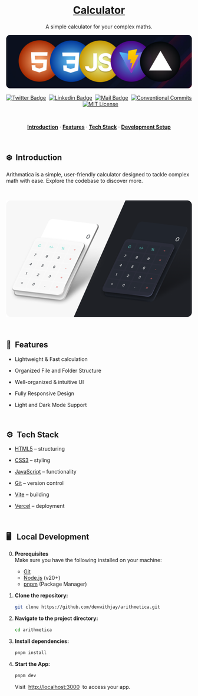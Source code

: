 <a href="https://arithmetica.vercel.app">
  <h1 align="center">Calculator</h1>
</a>

<p align="center">
  A simple calculator for your complex maths.
</p>

<p align=center>
  <img width = "700px" alt="Jio Network blocking the view? Network switch reveals the magic!" src="./assets/tech-stack.png">
<p>

<div align= "center">

[![Twitter Badge](https://img.shields.io/badge/-@devwithjay-1ca0f1?style=social&labelColor=red&logo=x&logoColor=black&link=https://twitter.com/devwithjay)](https://twitter.com/devwithjay)&nbsp;&nbsp;[![Linkedin Badge](https://img.shields.io/badge/@devwithjay-0e76a8)](https://www.linkedin.com/in/devwithjay/)&nbsp;&nbsp;[![Mail Badge](https://img.shields.io/badge/-hello@devwithjay.com-c0392b?style=flat&labelColor=c0392b&logo=gmail&logoColor=pink)](mailto:hello@devwithjay.com)&nbsp;&nbsp;[![Conventional Commits](https://img.shields.io/badge/Conventional%20Commits-1.0.0-%23FE5196?logo=conventionalcommits&logoColor=white)](https://conventionalcommits.org)&nbsp;&nbsp;[![MIT License](https://img.shields.io/badge/License-MIT-green.svg)](https://choosealicense.com/licenses/mit/)

</div>

<br>

<p align="center">
  <a href="#introduction"><strong>Introduction</strong></a> 
	·&nbsp;<a href="#features"><strong>Features</strong></a> 
	·&nbsp;<a href="#tech-stack"><strong>Tech Stack</strong></a>
	·&nbsp;<a href="#local-development"><strong>Development Setup</strong></a> 
</p>
<br>

## <a name="introduction">❄️&nbsp; Introduction</a>

Arithmatica is a simple, user-friendly calculator designed to tackle complex math with ease. Explore the codebase to discover more.

<br>

<a href="https://arithmetica.vercel.app/">
  <p align=center>
    <img width = "650px" alt="Jio Network blocking the view? Network switch reveals the magic!" src="./assets/arithmetica.png">
  <p>
</a>

<br>

## <a name="features">🔋&nbsp; Features</a>

- Lightweight & Fast calculation

- Organized File and Folder Structure

- Well-organized & intuitive UI

- Fully Responsive Design

- Light and Dark Mode Support

<br>

## <a name="tech-stack">⚙️&nbsp; Tech Stack</a>

- [HTML5](https://developer.mozilla.org/en-US/docs/Web/HTML) – structuring

- [CSS3](https://developer.mozilla.org/en-US/docs/Web/CSS) – styling

- [JavaScript](https://developer.mozilla.org/en-US/docs/Web/JavaScript) – functionality

- [Git](https://git-scm.com/) – version control

- [Vite](https://vitejs.dev/) – building

- [Vercel](https://vercel.com/) – deployment
  
<br>

## <a name="local-development"> 🖥️&nbsp;&nbsp; Local Development</a>

0.  **Prerequisites** <br>
    Make sure you have the following installed on your machine:

    - [Git](https://git-scm.com/)
    - [Node.js](https://nodejs.org/en) (v20+)
    - [pnpm](https://pnpm.io/) (Package Manager)

1.  **Clone the repository:**

    ```bash
    git clone https://github.com/devwithjay/arithmetica.git
    ```

2.  **Navigate to the project directory:**

    ```bash
    cd arithmetica
    ```

3.  **Install dependencies:**

    ```bash
    pnpm install
    ```

4.  **Start the App:**

    ```bash
    pnpm dev
    ```

    Visit &nbsp;[http://localhost:3000](http://localhost:3000)&nbsp; to access your app.